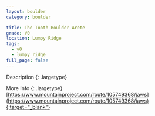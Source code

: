 ```yaml
---
layout: boulder
category: boulder

title: The Tooth Boulder Arete
grade: V0
location: Lumpy Ridge
tags:
  - v0
  - lumpy_ridge
full_page: false
---
```


Description
{: .largetype}


More Info
{: .largetype}
[https://www.mountainproject.com/route/105749368/jaws](https://www.mountainproject.com/route/105749368/jaws){:target="_blank"}
